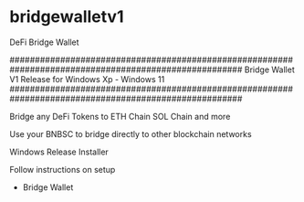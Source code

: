 # bridgewalletv1
DeFi Bridge Wallet

######################################################################################################
Bridge Wallet V1 Release for Windows Xp - Windows 11
######################################################################################################

Bridge any DeFi Tokens to ETH Chain SOL Chain and more

Use your BNBSC to bridge directly to other blockchain networks

Windows Release Installer

Follow instructions on setup


- Bridge Wallet
